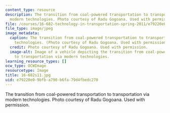 ```yaml
---
content_type: resource
description: The transition from coal-powered transportation to transportation via
  modern technologies. Photo courtesy of Radu Gogoana. Used with permission.
file: /courses/16-682-technology-in-transportation-spring-2011/e79220e09bfba790b6fa79d4fbedc270_16-682s11.jpg
file_type: image/jpeg
image_metadata:
  caption: The transition from coal-powered transportation to transportation via modern
    technologies. (Photo courtesy of Radu Gogoana. Used with permission.)
  credit: Photo courtesy of Radu Gogoana. Used with permission.
  image-alt: Image of a vehicle depicting the transition from coal-powered transportation
    to transportation via modern technologies.
learning_resource_types: []
ocw_type: OCWImage
resourcetype: Image
title: 16-682s11.jpg
uid: e79220e0-9bfb-a790-b6fa-79d4fbedc270
---
```

The transition from coal-powered transportation to transportation via modern technologies. Photo courtesy of Radu Gogoana. Used with permission.

